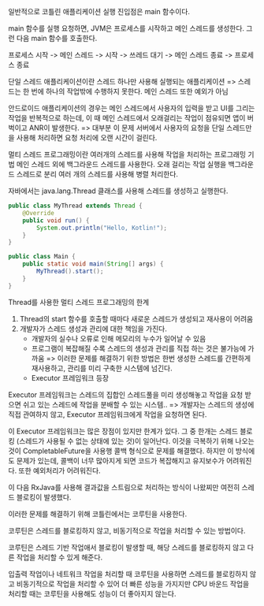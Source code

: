 일반적으로 코틀린 애플리케이션 실행 진입점은 main 함수이다.

main 함수를 실행 요청하면, JVM은 프로세스를 시작하고 메인 스레드를 생성한다. 그런 다음 main 함수를 호출한다.

프로세스 시작 -> 메인 스레드 -> 시작 -> 쓰레드 대기 -> 메인 스레드 종료 -> 프로세스 종료

단일 스레드 애플리케이션이란 스레드 하나만 사용해 실행되는 애플리케이션
=> 스레드는 한 번에 하나의 작업밖에 수행하지 못한다. 메인 스레드 또한 예외가 아님

안드로이드 애플리케이션의 경우는 메인 스레드에서 사용자의 입력을 받고 UI를 그리는 작업을 반복적으로 하는데,
이 때 메인 스레드에서 오래걸리는 작업이 점유되면 앱이 버벅이고 ANR이 발생한다. => 대부분 이 문제
서버에서 사용자의 요청을 단일 스레드만을 사용해 처리하면 요청 처리에 오랜 시간이 걸린다.

멀티 스레드 프로그래밍이란 여러개의 스레드를 사용해 작업을 처리하는 프로그래밍 기법
메인 스레드 외에 백그라운드 스레드를 사용한다. 오래 걸리는 작업 실행을 백그라운드 스레드로 분리
여러 개의 스레드를 사용해 병렬 처리한다.

자바에서는 java.lang.Thread 클래스를 사용해 스레드를 생성하고 실행한다.

```java
public class MyThread extends Thread {
    @Override
    public void run() {
        System.out.println("Hello, Kotlin!");
    }
}

public class Main {
    public static void main(String[] args) {
        MyThread().start();
    }
}
```

Thread를 사용한 멀티 스레드 프로그래밍의 한계
1. Thread의 start 함수를 호출할 때마다 새로운 스레드가 생성되고 재사용이 어려움
2. 개발자가 스레드 생성과 관리에 대한 책임을 가진다.
   - 개발자의 실수나 오류로 인해 메모리의 누수가 일어날 수 있음
   - 프로그램이 복잡해질 수록 스레드의 생성과 관리를 직접 하는 것은 불가능에 가까움
=> 이러한 문제를 해결하기 위한 방법은 한번 생성한 스레드를 간편하게 재사용하고, 관리를 미리 구축한 시스템에 넘긴다.
   - Executor 프레임워크 등장

Executor 프레임워크는 스레드의 집합인 스레드풀을 미리 생성해놓고 작업을 요청 받으면 쉬고 있는 스레드에 작업을 분배할 수 있는 시스템..
=> 개발자는 스레드의 생성에 직접 관여하지 않고, Executor 프레임워크에게 작업을 요청하면 된다. 

이 Executor 프레임워크는 많은 장점이 있지만 한계가 있다.
그 중 한개는 스레드 블로킹 (스레드가 사용될 수 없는 상태에 있는 것)이 일어난다.
이것을 극복하기 위해 나오는 것이 CompletableFuture을 사용행 콜백 형식으로 문제를 해결했다.
하지만 이 방식에도 문제가 있는데, 콜백이 너무 많아지게 되면 코드가 복잡해지고 유지보수가 어려워진다.
또한 예외처리가 어려워진다.

이 다음 RxJava를 사용해 결과값을 스트림으로 처리하는 방식이 나왔찌만 여전히 스레드 블로킹이 발생했다.

이러한 문제를 해결하기 위해 코틀린에서는 코루틴을 사용한다.

코루틴은 스레드를 블로킹하지 않고, 비동기적으로 작업을 처리할 수 있는 방법이다.

코루틴은 스레드 기반 작업애서 블로킹이 발생할 때, 해당 스레드를 블로킹하지 않고 다른 작업을 처리할 수 있게 해준다.

입출력 작업이나 네트워크 작업을 처리할 때 코루틴을 사용하면 스레드를 블로킹하지 않고 비동기적으로 작업을 처리할 수 있어 더 빠른 성능을 가지지만
CPU 바운드 작업을 처리할 때는 코루틴을 사용해도 성능이 더 좋아지지 않는다.